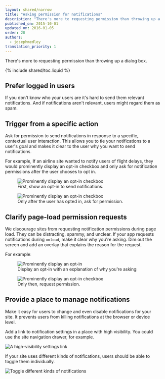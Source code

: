 ```yaml
---
layout: shared/narrow
title: "Asking permission for notifications"
description: "There's more to requesting permission than throwing up a dialog box."
published_on: 2015-10-01
updated_on: 2016-01-05
order: 20
authors:
  - josephmedley
translation_priority: 1
---
```


<p class="intro">
  There's more to requesting permission than throwing up a dialog box. 
</p>

{% include shared/toc.liquid %}

## Prefer logged in users

If you don't know who your users are it's hard to send them relevant 
notifications. And if notifications aren't relevant, users might 
regard them as spam.

## Trigger from a specific action

Ask for permission to send notifications in response to a specific, 
contextual user interaction. This allows you to tie your notifications 
to a user's goal and makes it clear to the user why you want to send 
notifications. 

For example, If an airline site wanted to notify users of flight delays, 
they would prominently display an opt-in checkbox and only ask for 
notification permissions after the user chooses to opt in.

<div class="mdl-grid">
  <figure class="mdl-cell mdl-cell--6-col">
    <img src="images/airline-prompt.png" alt="Prominently display an opt-in checkbox">
    <figcaption>First, show an opt-in to send notifications.</figcaption>
  </figure>
  <figure class="mdl-cell mdl-cell--6-col">
    <img src="images/airline-permissions.png" alt="Prominently display an opt-in checkbox"> 
    <figcaption>Only after the user has opted in, ask for permission.</figcaption>
  </figure>
</div>

## Clarify page-load permission requests

We discourage sites from requesting notification permissions during page load.
They can be distracting, spammy, and unclear. If your app requests 
notifications during `onload`, make it clear why you're asking. Dim out 
the screen and add an overlay that explains the reason for the request.

For example:

<div class="mdl-grid">
  <figure class="mdl-cell mdl-cell--6-col">
    <img src="images/news-prompt.png" alt="Prominently display an opt-in">
    <figcaption>Display an opt-in with an explanation of why you're asking</figcaption>
  </figure>
  <figure class="mdl-cell mdl-cell--6-col">
    <img src="images/news-permissions.png" alt="Prominently display an opt-in checkbox"> 
    <figcaption>Only then, request permission.</figcaption>
  </figure>
</div>

## Provide a place to manage notifications

Make it easy for users to change and even disable notifications for your site. It prevents users from killing notifications at the browser or device level. 

Add a link to notification settings in a place with high visibility. You could use the site navigation drawer, for example. 

![A high-visibility settings link](images/news-drawer.png)

If your site uses different kinds of notifications, users should be able to toggle them individually.

![Toggle different kinds of notifications](images/news-options.png)
